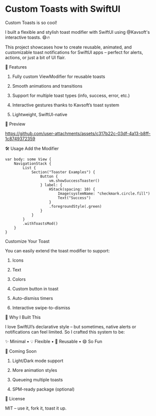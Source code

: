 # Custom Toasts with SwiftUI


Custom Toasts is so cool!

I built a flexible and stylish toast modifier with SwiftUI using @Kavsoft's interactive toasts. 😄🔥

This project showcases how to create reusable, animated, and customizable toast notifications for SwiftUI apps – perfect for alerts, actions, or just a bit of UI flair.


🚀 Features

   1. Fully custom ViewModifier for reusable toasts

   2. Smooth animations and transitions

   3. Support for multiple toast types (info, success, error, etc.)

   4. Interactive gestures thanks to Kavsoft’s toast system

   5. Lightweight, SwiftUI-native


📸 Preview

https://github.com/user-attachments/assets/c317b22c-03df-4a13-b8ff-1c8749372359


🛠 Usage
Add the Modifier

    var body: some View {
        NavigationStack {
            List {
                Section("Toaster Examples") {
                    Button {
                        vm.showSuccessToaster()
                    } label: {
                        HStack(spacing: 10) {
                            Image(systemName: "checkmark.circle.fill")
                            Text("Success")
                        }
                        .foregroundStyle(.green)
                    }
                }
            }
            .withToastsMod()
        }
    }


Customize Your Toast

You can easily extend the toast modifier to support:

   1. Icons

   2. Text

   3. Colors

   4. Custom button in toast

   5. Auto-dismiss timers

   6. Interactive swipe-to-dismiss


💬 Why I Built This

I love SwiftUI’s declarative style – but sometimes, native alerts or notifications can feel limited. So I crafted this system to be:

✨ Minimal • 💡 Flexible • 🔁 Reusable • 😄 So Fun


🧪 Coming Soon

   1. Light/Dark mode support

   2. More animation styles

   3. Queueing multiple toasts

   4. SPM-ready package (optional)


📄 License

MIT – use it, fork it, toast it up.
